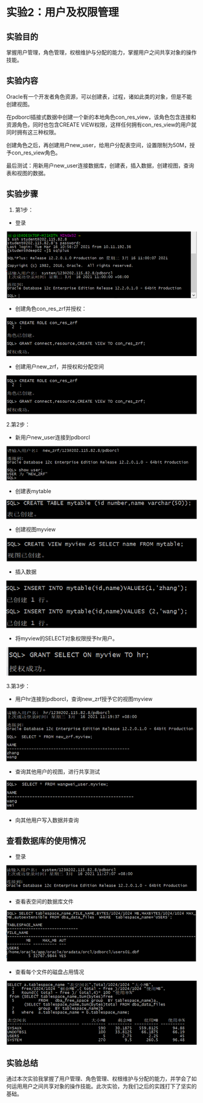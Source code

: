 # 实验2：用户及权限管理

## 实验目的

掌握用户管理，角色管理，权根维护与分配的能力，掌握用户之间共享对象的操作技能。

## 实验内容

Oracle有一个开发者角色资源，可以创建表，过程，诸如此类的对象，但是不能创建视图。

在pdborcl插接式数据中创建一个新的本地角色con_res_view，该角色包含连接和资源角色，同时也包含CREATE VIEW权限，这样任何拥有con_res_view的用户就同时拥有这三种权限。

创建角色之后，再创建用户new_user，给用户分配表空间，设置限制为50M，授予con_res_view角色。

最后测试：用新用户new_user连接数据库，创建表，插入数据，创建视图，查询表和视图的数据。

## 实验步骤

1. 第1步：

- 登录

![login](img\login.png)

- 创建角色con_res_zrf并授权：

![role&grant](img\role&grant.png)

- 创建用户new_zrf，并授权和分配空间

![role&grant](img\role&grant.png)

2.第2步：

- 新用户new_user连接到pdborcl

![login_zrf](img\login_zrf.png)

- 创建表mytable

![mytable](img\mytable.png)

- 创建视图myview

![view](img\view.png)

- 插入数据

![insert](img\insert.png)

- 将myview的SELECT对象权限授予hr用户。

![grant_view](img\grant_view.png)

3.第3步：

- 用户hr连接到pdborcl，查询new_zrf授予它的视图myview

![select_view](img\select_view.png)

- 查询其他用户的视图，进行共享测试

![share_ww](img\share_ww.png)

- 向其他用户写入数据并查询



## 查看数据库的使用情况

- 登录

![login_system](img\login_system.png)

- 查看表空间的数据库文件

![pace_data](img\pace_data.png)

- 查看每个文件的磁盘占用情况

![cipan](img\cipan.png)

## 实验总结

通过本次实验我掌握了用户管理、角色管理、权根维护与分配的能力，并学会了如何运用用户之间共享对象的操作技能。此次实验，为我们之后的实践打下了坚实的基础。










